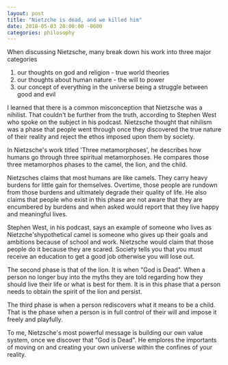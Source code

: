 ```yaml
---
layout: post
title: "Nietzche is dead, and we killed him"
date: 2018-05-03 20:00:00 -0600
categories: philosophy
---
```


When discussing Nietzsche, many break down his work into three major categories

1. our thoughts on god and religion - true world theories
2. our thoughts about human nature - the will to power
3. our concept of everything in the universe being a struggle between good and evil

I learned that there is a common misconception that Nietzsche was a nihilist. That couldn't be further from the truth, according to Stephen West who spoke on the subject in his podcast. Nietzsche thought that nihilism was a phase that people went through once they discovered the true nature of their reality and reject the ethos imposed upon them by society. 

In Nietzsche's work titled 'Three metamorphoses', he describes how humans go through three spiritual metamorphoses. He compares those three metamorphos phases to the camel, the lion, and the child.  

Nietzsches claims that most humans are like camels. They carry heavy burdens for little gain for themselves. Overtime, those people are rundown from those burdens and ultimately degrade their quality of life. He also claims that people who exist in this phase are not aware that they are encumbered by burdens and when asked would report that they live happy and meaningful lives. 

Stephen West, in his podcast, says an example of someone who lives as Nietzche'shypothetical camel is someone who gives up their goals and ambitions because of school and work. Nietzsche would claim that those people do it because they are scared. Society tells you that you must receive an education to get a good job otherwise you will lose out. 

The second phase is that of the lion. It is when "God is Dead". When a person no longer buy into the myths they are told regarding how they should live  their life or what is best for them. It is in this phase that a person needs to obtain the spirit of the lion and persist. 

The third phase is when a person rediscovers what it means to be a child. That is the phase when a person is in full control of their will and impose it freely and playfully.

To me, Nietzsche's most powerful message is building our own value system, once we discover that "God is Dead". He emplores the importants of moving on and creating your own universe within the confines of your reality.  




